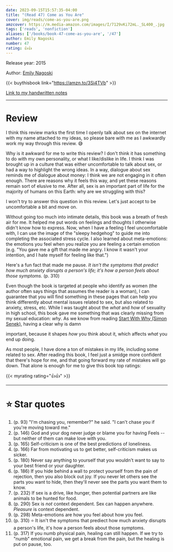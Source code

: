 ```yaml
---
date: 2023-09-15T15:57:35-04:00
title: "(Read 47) Come as You Are"
cover: img/reads/come-as-you-are.png
amzcover: https://m.media-amazon.com/images/I/7129vKi72mL._SL400_.jpg
tags: ['reads', 'nonfiction']
aliases: ['/books/book-47-come-as-you-are', '/47']
author: Emily Nagoski
number: 47
rating: 👍👍
---
```


Release year: 2015

Author: [Emily Nagoski](https://www.linkedin.com/in/emily-nagoski-48256a49)

{{< buythisbook link="https://amzn.to/3Si4TVb" >}}

[Link to my handwritten notes](https://drive.google.com/file/d/1lyZEGkIAYRc6MIZjkxpap4e3xbzTr-Wu/view?usp=drive_link)

---

# Review

I think this review marks the first time I openly talk about sex on the
internet with my name attached to my ideas, so please bare with me as I
awkwardly work my way through this review. :sweat_smile:

Why is it awkward for me to write this review? I don't think it has
something to do with my own personality, or what I like/dislike in life.
I think I was brought up in a culture that was either uncomfortable to
talk about sex, or had a way to highlight the wrong ideas. In a way,
dialogue about sex reminds me of dialogue about money: I think we
are not engaging in it often enough. There are reasons why it feels this
way, and yet these reasons remain sort of elusive to me. After all, sex
is an important part of life for the majority of humans on this Earth:
why are we struggling with this?

I won't try to answer this question in this review. Let's just accept to
be uncomfortable a bit and move on.

Without going too much into intimate details, this book was a breath of
fresh air for me. It helped me put words on feelings and thoughts I
otherwise didn't know how to express. Now, when I have a feeling I feel
uncomfortable with, I can use the image of the "sleepy hedgehog" to
guide me into completing the associated stress cycle. I also learned
about meta-emotions: the emotions you feel when you realize you are
feeling a certain emotion (e.g. "You gave me a gift that made me angry.
I know it wasn't your intention, and I hate myself for feeling like
that.")

Here's a fun fact that made me pause. *It isn't the symptoms that predict how much anxiety
disrupts a person's life; it's how a person feels about those symptoms.*
(p. 310)

Even though the book is targeted at people who identify as women (the
author often says things that assumes the reader is a woman), I can
guarantee that you will find something in these pages that can help you
think differently about mental issues related to sex, but also related
to anxiety, stress, etc. While I was taught about the *what* and *how*
of sexuality in high school, this book gave me something that was
clearly missing from my sexual education: *why*. As we know from reading
[Start With Why (Simon
Senek)](/reads/read-26-start-with-why/), having a clear why is damn

important, because it shapes *how* you think about it, which affects
*what* you end up doing.

As most people, I have done a ton of mistakes in my life, including some
related to sex. After reading this book, I feel just a smidge more
confident that there's hope for me, and that going forward my rate of
mistakes will go down. That alone is enough for me to give this book top
ratings:

{{< myrating rating="👍👍" >}}

---

# :star: Star quotes

1. (p. 93) "I'm chasing you, remember?" he said. "I can't chase you if
   you're moving toward me."
1. (p. 146) God and your dog never judge or blame you for having Feels
   -- but neither of them can make love with you.
1. (p. 165) Self-criticism is one of the best predictions of loneliness.
1. (p. 166) Far from motivating us to get better, self-criticism makes
   us sicker.
1. (p. 180) Never say anything to yourself that you wouldn't want to say
   to your best friend or your daughter.
1. (p. 186) If you hide behind a wall to protect yourself from the pain
   of rejection, then you also block out joy. If you never let others
   see the parts you want to hide, then they'll never see the parts you
   want them to know.
1. (p. 232) If sex is a drive, like hunger, then potential partners are
   like animals to be hunted for food.
1. (p. 290) Sex is *not* context dependent. Sex can happen anywhere.
   *Pleasure* is context dependent.
1. (p. 298) Meta-emotions are how you feel about how you feel.
1. (p. 310) :star: It isn't the symptoms that prediect how much anxiety
   disrupts a person's life, it's how a person feels about those
   symptoms.
1. (p. 317) If you numb physical pain, healing can still happen. If we
   try to "numb" emotional pain, we get a break from the pain, but the
   healing is put on pause, too.
